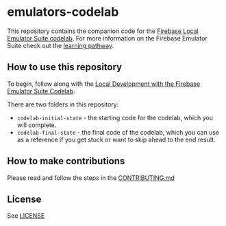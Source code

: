 # emulators-codelab

This repository contains the companion code for the [Firebase Local Emulator Suite codelab][codelab].
For more information on the Firebase Emulator Suite check out the [learning pathway][pathway].

## How to use this repository

To begin, follow along with the [Local Development with the Firebase Emulator Suite Codelab][codelab]. 

There are two folders in this repository:

*  `codelab-initial-state` - the starting code for the codelab, which you will complete.
*  `codelab-final-state` - the final code of the codelab, which you can use as a reference if you get stuck or want to skip ahead to the end result.


## How to make contributions
Please read and follow the steps in the [CONTRIBUTING.md](CONTRIBUTING.md)


## License
See [LICENSE](LICENSE)

[codelab]: https://firebase.google.com/codelabs/firebase-emulator
[pathway]: https://firebase.google.com/learn/pathways/firebase-emulators

<!-- Small change to trigger GitHub Actions -->
